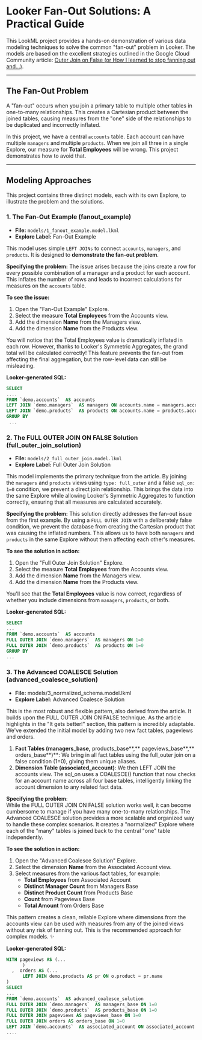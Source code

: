 # **Looker Fan-Out Solutions: A Practical Guide**

This LookML project provides a hands-on demonstration of various data modeling techniques to solve the common "fan-out" problem in Looker. The models are based on the excellent strategies outlined in the Google Cloud Community article: [Outer Join on False (or How I learned to stop fanning out and...)](https://www.googlecloudcommunity.com/gc/Modeling/Outer-Join-on-False-or-How-I-learned-to-stop-fanning-out-and/td-p/573726).

-----

## **The Fan-Out Problem**

A "fan-out" occurs when you join a primary table to multiple other tables in one-to-many relationships. This creates a Cartesian product between the joined tables, causing measures from the "one" side of the relationships to be duplicated and incorrectly inflated.

In this project, we have a central `accounts` table. Each account can have multiple `managers` and multiple `products`. When we join all three in a single Explore, our measure for **Total Employees** will be wrong. This project demonstrates how to avoid that.

-----

## **Modeling Approaches**

This project contains three distinct models, each with its own Explore, to illustrate the problem and the solutions.

### **1. The Fan-Out Example (fanout\_example)**

  * **File:** `models/1_fanout_example.model.lkml`
  * **Explore Label:** Fan-Out Example

This model uses simple `LEFT JOINs` to connect `accounts`, `managers`, and `products`. It is designed to **demonstrate the fan-out problem**.


**Specifying the problem:**
The issue arises because the joins create a row for every possible combination of a manager and a product for each account. This inflates the number of rows and leads to incorrect calculations for measures on the `accounts` table.

**To see the issue:**

1.  Open the "Fan-Out Example" Explore.
2.  Select the measure **Total Employees** from the Accounts view.
3.  Add the dimension **Name** from the Managers view.
4.  Add the dimension **Name** from the Products view.

You will notice that the Total Employees value is dramatically inflated in each row. However, thanks to Looker's Symmetric Aggregates, the grand total will be calculated correctly! This feature prevents the fan-out from affecting the final aggregation, but the row-level data can still be misleading.

**Looker-generated SQL:**

```sql
SELECT
....
FROM `demo.accounts`  AS accounts
LEFT JOIN `demo.managers`  AS managers ON accounts.name = managers.account_name
LEFT JOIN `demo.products`  AS products ON accounts.name = products.account_name
GROUP BY
 ...
```

### **2. The FULL OUTER JOIN ON FALSE Solution (full\_outer\_join\_solution)**

  * **File:** `models/2_full_outer_join.model.lkml`
  * **Explore Label:** Full Outer Join Solution

This model implements the primary technique from the article. By joining the `managers` and `products` views using `type: full_outer` and a false `sql_on: 1=0` condition, we prevent a direct join relationship. This brings the data into the same Explore while allowing Looker's Symmetric Aggregates to function correctly, ensuring that all measures are calculated accurately.

**Specifying the problem:**
This solution directly addresses the fan-out issue from the first example. By using a `FULL OUTER JOIN` with a deliberately false condition, we prevent the database from creating the Cartesian product that was causing the inflated numbers. This allows us to have both `managers` and `products` in the same Explore without them affecting each other's measures.

**To see the solution in action:**

1.  Open the "Full Outer Join Solution" Explore.
2.  Select the measure **Total Employees** from the Accounts view.
3.  Add the dimension **Name** from the Managers view.
4.  Add the dimension **Name** from the Products view.

You'll see that the **Total Employees** value is now correct, regardless of whether you include dimensions from `managers`, `products`, or both. 

**Looker-generated SQL:**

```sql
SELECT
...
FROM `demo.accounts`  AS accounts
FULL OUTER JOIN `demo.managers`  AS managers ON 1=0
FULL OUTER JOIN `demo.products`  AS products ON 1=0
GROUP BY
...
```

### **3\. The Advanced COALESCE Solution (advanced\_coalesce\_solution)**

* **File:** models/3\_normalized\_schema.model.lkml  
* **Explore Label:** Advanced Coalesce Solution

This is the most robust and flexible pattern, also derived from the article. It builds upon the FULL OUTER JOIN ON FALSE technique. As the article highlights in the "It gets better\!" section, this pattern is incredibly adaptable. We've extended the initial model by adding two new fact tables, pageviews and orders.

1. **Fact Tables (**managers\_base**,** products\_base**,** pageviews\_base**,** orders\_base**)**: We bring in all fact tables using the full\_outer join on a false condition (1=0), giving them unique aliases.  
2. **Dimension Table (**associated\_account**)**: We then LEFT JOIN the accounts view. The sql\_on uses a COALESCE() function that now checks for an account name across all four base tables, intelligently linking the account dimension to any related fact data.

**Specifying the problem**:  
While the FULL OUTER JOIN ON FALSE solution works well, it can become cumbersome to manage if you have many one-to-many relationships. The Advanced COALESCE solution provides a more scalable and organized way to handle these complex scenarios. It creates a "normalized" Explore where each of the "many" tables is joined back to the central "one" table independently.  

**To see the solution in action:**

1. Open the "Advanced Coalesce Solution" Explore.  
2. Select the dimension **Name** from the Associated Account view.  
3. Select measures from the various fact tables, for example:  
   * **Total Employees** from Associated Account  
   * **Distinct Manager Count** from Managers Base  
   * **Distinct Product Count** from Products Base  
   * **Count** from Pageviews Base  
   * **Total Amount** from Orders Base

This pattern creates a clean, reliable Explore where dimensions from the accounts view can be used with measures from any of the joined views without any risk of fanning out. This is the recommended approach for complex models. ✨

**Looker-generated SQL:**

```sql
WITH pageviews AS (...
      )
  ,  orders AS (...
      LEFT JOIN demo.products AS pr ON o.product = pr.name
)
SELECT
...
FROM `demo.accounts`  AS advanced_coalesce_solution
FULL OUTER JOIN `demo.managers`  AS managers_base ON 1=0
FULL OUTER JOIN `demo.products`  AS products_base ON 1=0
FULL OUTER JOIN pageviews AS pageviews_base ON 1=0
FULL OUTER JOIN orders AS orders_base ON 1=0
LEFT JOIN `demo.accounts`  AS associated_account ON associated_account.name = COALESCE(...)
....
```
